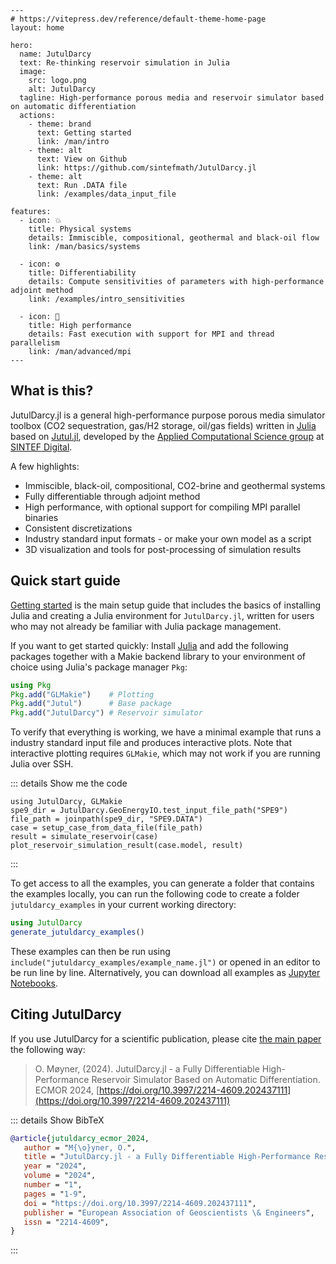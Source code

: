 ````@raw html
---
# https://vitepress.dev/reference/default-theme-home-page
layout: home

hero:
  name: JutulDarcy
  text: Re-thinking reservoir simulation in Julia
  image:
    src: logo.png
    alt: JutulDarcy
  tagline: High-performance porous media and reservoir simulator based on automatic differentiation
  actions:
    - theme: brand
      text: Getting started
      link: /man/intro
    - theme: alt
      text: View on Github
      link: https://github.com/sintefmath/JutulDarcy.jl
    - theme: alt
      text: Run .DATA file
      link: /examples/data_input_file

features:
  - icon: 💥
    title: Physical systems
    details: Immiscible, compositional, geothermal and black-oil flow
    link: /man/basics/systems

  - icon: ⚙️
    title: Differentiability
    details: Compute sensitivities of parameters with high-performance adjoint method
    link: /examples/intro_sensitivities

  - icon: 🏃
    title: High performance 
    details: Fast execution with support for MPI and thread parallelism
    link: /man/advanced/mpi
---
````

## What is this?

JutulDarcy.jl is a general high-performance purpose porous media simulator toolbox (CO2 sequestration, gas/H2 storage, oil/gas fields) written in [Julia](https://julialang.org/) based on [Jutul.jl](https://github.com/sintefmath/Jutul.jl), developed by the [Applied Computational Science group](https://www.sintef.no/en/digital/departments-new/applied-mathematics/applied-computational-sciences/) at [SINTEF Digital](https://www.sintef.no/en/digital/).

A few highlights:

- Immiscible, black-oil, compositional, CO2-brine and geothermal systems
- Fully differentiable through adjoint method
- High performance, with optional support for compiling MPI parallel binaries
- Consistent discretizations
- Industry standard input formats - or make your own model as a script
- 3D visualization and tools for post-processing of simulation results

## Quick start guide

[Getting started](man/intro) is the main setup guide that includes the basics of installing Julia and creating a Julia environment for `JutulDarcy.jl`, written for users who may not already be familiar with Julia package management.

If you want to get started quickly: Install [Julia](https://julialang.org/) and add the following packages together
with a Makie backend library to your environment of choice using Julia's package manager `Pkg`:

```julia
using Pkg
Pkg.add("GLMakie")    # Plotting
Pkg.add("Jutul")      # Base package
Pkg.add("JutulDarcy") # Reservoir simulator
```

To verify that everything is working, we have a minimal example that runs a industry standard input file and produces interactive plots. Note that interactive plotting requires `GLMakie`, which may not work if you are running Julia over SSH.

::: details Show me the code

```@example
using JutulDarcy, GLMakie
spe9_dir = JutulDarcy.GeoEnergyIO.test_input_file_path("SPE9")
file_path = joinpath(spe9_dir, "SPE9.DATA")
case = setup_case_from_data_file(file_path)
result = simulate_reservoir(case)
plot_reservoir_simulation_result(case.model, result)
```
:::

To get access to all the examples, you can generate a folder that contains the examples locally, you can run the following code to create a folder `jutuldarcy_examples` in your current working directory:

```julia
using JutulDarcy
generate_jutuldarcy_examples()
```

These examples can then be run using `include("jutuldarcy_examples/example_name.jl")` or opened in an editor to be run line by line. Alternatively, you can download all examples as [Jupyter Notebooks](https://github.com/sintefmath/JutulDarcy.jl/tree/gh-pages/dev/examples).

## Citing JutulDarcy

If you use JutulDarcy for a scientific publication, please cite [the main paper](https://doi.org/10.3997/2214-4609.202437111) the following way:

> O. Møyner, (2024). JutulDarcy.jl - a Fully Differentiable High-Performance Reservoir Simulator Based on Automatic Differentiation. ECMOR 2024, [https://doi.org/10.3997/2214-4609.202437111](https://doi.org/10.3997/2214-4609.202437111)

::: details Show BibTeX

```bibtex
@article{jutuldarcy_ecmor_2024,
   author = "M{\o}yner, O.",
   title = "JutulDarcy.jl - a Fully Differentiable High-Performance Reservoir Simulator Based on Automatic Differentiation", 
   year = "2024",
   volume = "2024",
   number = "1",
   pages = "1-9",
   doi = "https://doi.org/10.3997/2214-4609.202437111",
   publisher = "European Association of Geoscientists \& Engineers",
   issn = "2214-4609",
}
```

:::
